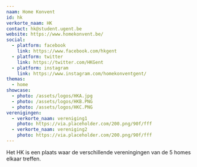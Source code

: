 ```yaml
---
naam: Home Konvent
id: hk
verkorte_naam: HK
contact: hk@student.ugent.be
website: https://www.homekonvent.be/
social:
  - platform: facebook
    link: https://www.facebook.com/hkgent
  - platform: twitter
    link: https://twitter.com/HKGent
  - platform: instagram
    link: https://www.instagram.com/homekonventgent/
themas:
  - home
showcase:
  - photo: /assets/logos/HKA.jpg
  - photo: /assets/logos/HKB.PNG
  - photo: /assets/logos/HKC.PNG
verenigingen:
  - verkorte_naam: vereniging1
    photo: https://via.placeholder.com/200.png/90f/fff
  - verkorte_naam: vereniging2
    photo: https://via.placeholder.com/200.png/90f/fff
---
```


Het HK is een plaats waar de verschillende vereningingen van de 5 homes elkaar treffen.
